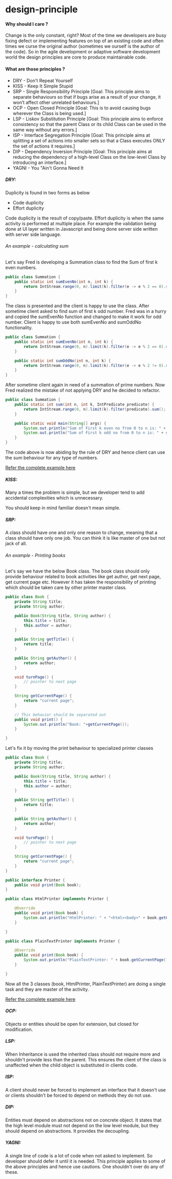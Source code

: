 # design-principle

#### Why should I care ?
Change is the only constant, right? Most of the time we developers are busy fixing defect or implementing features on top of an existing code and often times we curse the original author (sometimes we ourself is the author of the code). So in the agile development or adaptive software development world the design principles are core to produce maintainable code. 

#### What are those principles ?
- DRY - Don't Repeat Yourself
- KISS - Keep It Simple Stupid
- SRP - Single Responsibility Principle [Goal: This principle aims to separate behaviours so that if bugs arise as a result of your change, it won’t affect other unrelated behaviours.]
- OCP - Open Closed Principle [Goal: This is to avoid causing bugs wherever the Class is being used.]
- LSP -  Liskov Substitution Principle [Goal: This principle aims to enforce consistency so that the parent Class or its child Class can be used in the same way without any errors.]
- ISP - Interface Segregation Principle [Goal: This principle aims at splitting a set of actions into smaller sets so that a Class executes ONLY the set of actions it requires.]
- DIP - Dependency Inversion Principle [Goal: This principle aims at reducing the dependency of a high-level Class on the low-level Class by introducing an interface.]
- YAGNI - You "Ain't Gonna Need It

##### DRY:
Duplicity is found in two forms as below
 - Code duplicity
 - Effort duplicity
 
Code duplicity is the result of copy/paste. Effort duplicity is when the same activity is performed at multiple place. For example the validation being done at UI layer written in Javascript and being done server side written with server side language. 

###### An example - calculating sum
Let's say Fred is developing a Summation class to find the Sum of first k even numbers.

```java
public class Summation {
	public static int sumEvenNo(int n, int k) {
		return IntStream.range(0, n).limit(k).filter(e -> e % 2 == 0).sum();
	}
}
```
The class is presented and the client is happy to use the class. After sometime client asked to find sum of first k odd number. Fred was in a hurry and copied the sumEvenNo function and changed to make it work for odd number. Client is happy to use both sumEvenNo and sumOddNo functionality.

```java
public class Summation {
	public static int sumEvenNo(int n, int k) {
		return IntStream.range(0, n).limit(k).filter(e -> e % 2 == 0).sum();
	}

	public static int sumOddNo(int n, int k) {
		return IntStream.range(0, n).limit(k).filter(e -> e % 2 != 0).sum();
	}
}
```

After sometime client again in need of a summation of prime numbers. Now Fred realized the mistake of not applying DRY and he decided to refactor. 

```java
public class Summation {
	public static int sum(int n, int k, IntPredicate predicate) {
		return IntStream.range(0, n).limit(k).filter(predicate).sum();
	}

	public static void main(String[] args) {
		System.out.println("Sum of First k even no from 0 to n is: " + sum(100, 5, e -> e % 2 == 0));
		System.out.println("Sum of First k odd no from 0 to n is: " + sum(100, 5, e -> e % 2 != 0));
	}
}
```
The code above is now abiding by the rule of DRY and hence client can use the sum behaviour for any type of numbers.

<a href=../../tree/master/src/main/java/dry>Refer the complete example here</a>

##### KISS:
Many a times the problem is simple, but we developer tend to add accidental complexities which is unnecessary.

You should keep in mind familiar doesn't mean simple. 

##### SRP:
A class should have one and only one reason to change, meaning that a class should have only one job. You can think it is like master of one but not jack of all.

###### An example - Printing books
Let's say we have the below Book class. The book class should only provide behaviour related to book activities like get author, get next page, get current page etc. However it has taken the responsibility of printing which should be taken care by other printer master class.

```java
public class Book {
	private String title;
	private String author;

	public Book(String title, String author) {
		this.title = title;
		this.author = author;
	}

	public String getTitle() {
		return title;
	}

	public String getAuthor() {
		return author;
	}

	void turnPage() {
		// pointer to next page
	}

	String getCurrentPage() {
		return "current page";
	}

	// This behavior should be separated out
	public void print() {
		System.out.println("Book: "+getCurrentPage());
	}

}
```
Let's fix it by moving the print behaviour to specialized printer classes

```java
public class Book {
	private String title;
	private String author;

	public Book(String title, String author) {
		this.title = title;
		this.author = author;
	}

	public String getTitle() {
		return title;
	}

	public String getAuthor() {
		return author;
	}

	void turnPage() {
		// pointer to next page
	}

	String getCurrentPage() {
		return "current page";
	}
}

public interface Printer {
	public void print(Book book);
}

public class HtmlPrinter implements Printer {

	@Override
	public void print(Book book) {
		System.out.println("HtmlPrinter: " + "<html><body>" + book.getCurrentPage() + "</body></html>");
	}

}

public class PlainTextPrinter implements Printer {

	@Override
	public void print(Book book) {
		System.out.println("PlainTextPrinter: " + book.getCurrentPage());
	}

}
```
Now all the 3 classes (book, HtmlPrinter, PlainTextPrinter) are doing a single task and they are master of the activity.

<a href=../../tree/master/src/main/java/srp>Refer the complete example here</a>

##### OCP:
Objects or entities should be open for extension, but closed for modification. 

##### LSP:
When Inheritance is used the inherited class should not require more and shouldn't provide less than the parent. This ensures the client of the class is unaffected when the child object is substituted in clients code.

##### ISP:
A client should never be forced to implement an interface that it doesn't use or clients shouldn't be forced to depend on methods they do not use.

##### DIP:
Entities must depend on abstractions not on concrete object. It states that the high level module must not depend on the low level module, but they should depend on abstractions. It provides the decoupling.
 
##### YAGNI: 
A single line of code is a lot of code when not asked to implement. So developer should defer it until it is needed. This principle applies to some of the above principles and hence use cautions. One shouldn't over do any of these.

